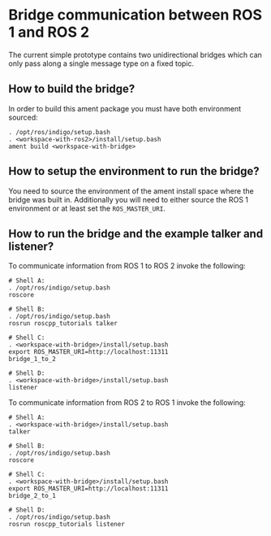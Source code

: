 # Bridge communication between ROS 1 and ROS 2

The current simple prototype contains two unidirectional bridges which can only pass along a single message type on a fixed topic.


## How to build the bridge?

In order to build this ament package you must have both environment sourced:

```
. /opt/ros/indigo/setup.bash
. <workspace-with-ros2>/install/setup.bash
ament build <workspace-with-bridge>
```


## How to setup the environment to run the bridge?

You need to source the environment of the ament install space where the bridge was built in.
Additionally you will need to either source the ROS 1 environment or at least set the `ROS_MASTER_URI`.


## How to run the bridge and the example talker and listener?

To communicate information from ROS 1 to ROS 2 invoke the following:

```
# Shell A:
. /opt/ros/indigo/setup.bash
roscore
```

```
# Shell B:
. /opt/ros/indigo/setup.bash
rosrun roscpp_tutorials talker
```

```
# Shell C:
. <workspace-with-bridge>/install/setup.bash
export ROS_MASTER_URI=http://localhost:11311
bridge_1_to_2
```

```
# Shell D:
. <workspace-with-bridge>/install/setup.bash
listener
```

To communicate information from ROS 2 to ROS 1 invoke the following:

```
# Shell A:
. <workspace-with-bridge>/install/setup.bash
talker
```

```
# Shell B:
. /opt/ros/indigo/setup.bash
roscore
```

```
# Shell C:
. <workspace-with-bridge>/install/setup.bash
export ROS_MASTER_URI=http://localhost:11311
bridge_2_to_1
```

```
# Shell D:
. /opt/ros/indigo/setup.bash
rosrun roscpp_tutorials listener
```
